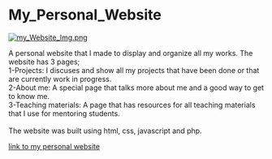 # My_Personal_Website
[![my_Website_Img.png](https://s9.postimg.org/3o01d1gnj/my_Website_Img.png)](https://postimg.org/image/su0zjvhxn/)

A personal website that I made to display and organize all my works. 
The website has 3 pages; 
<br >
1-Projects: I discuses and show all my projects that have been done or that are currently work in progress. <br >
2-About me: A special page that talks more about me and a good way to get to know me. <br > 
3-Teaching materials: A page that has resources for all teaching materials that I use for mentoring students. <br >
<br >
The website was built using html, css, javascript and php.

[link to my personal website](http://vickelleung.com)
